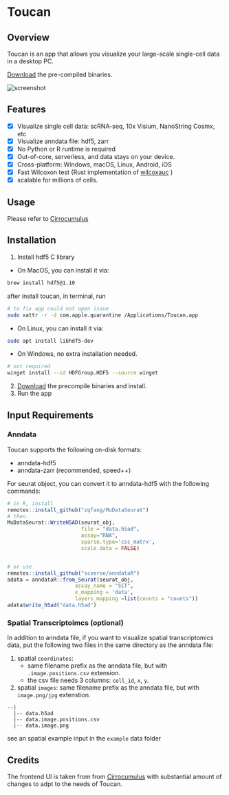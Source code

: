 # Toucan

## Overview

Toucan is an app that allows you visualize your large-scale single-cell data in a desktop PC.

[Download](https://github.com/zqfang/toucan/releases) the pre-compiled binaries.


![screenshot](./toucan.gif)


## Features

- [x] Visualize single cell data: scRNA-seq, 10x Visium, NanoString Cosmx, etc
- [x] Visualize anndata file: hdf5, zarr
- [x] No Python or R runtime is required
- [x] Out-of-core, serverless, and data stays on your device.  
- [x] Cross-platform: Windows, macOS, Linux, Android, iOS
- [x] Fast Wilcoxon test (Rust implementation of [wilcoxauc](https://github.com/immunogenomics/presto) )
- [x] scalable for millions of cells.  

## Usage

Please refer to [Cirrocumulus](https://cirrocumulus.readthedocs.io/en/latest/documentation.html)

## Installation

1. Install hdf5 C library

- On MacOS, you can install it via: 

```bash
brew install hdf5@1.10
```

after install toucan, in terminal, run
```bash
# to fix app could not open issue
sudo xattr -r -d com.apple.quarantine /Applications/Toucan.app
```

- On Linux, you can install it via: 

```bash
sudo apt install libhdf5-dev
```

- On Windows, no extra installation needed.
      
```bash
# not required
winget install --id HDFGroup.HDF5 --source winget
```
2. [Download](https://github.com/zqfang/toucan/releases) the precompile binaries and install.
3. Run the app

## Input Requirements

### Anndata

Toucan supports the following on-disk formats:

- anndata-hdf5
- anndata-zarr (recommended, speed++)


For seurat object, you can convert it to anndata-hdf5 with the following commands:

```R
# in R, install
remotes::install_github("zqfang/MuDataSeurat")
# then
MuDataSeurat::WriteH5AD(seurat_obj, 
                        file = "data.h5ad", 
                        assay="RNA",
                        sparse.type='csc_matrx', 
                        scale.data = FALSE)


# or use 
remotes::install_github("scverse/anndataR")
adata = anndataR::from_Seurat(seurat_obj, 
                      assay_name = "SCT", 
                      x_mapping = 'data', 
                      layers_mapping =list(counts = "counts"))
adata$write_h5ad("data.h5ad")
```
### Spatial Transcriptoimcs (optional)

In addition to anndata file, if you want to visualize spatial transcriptomics data, 
put the following two files in the same directory as the anndata file:

1. spatial `coordinates`: 
   - same filename prefix as the anndata file, but with `.image.positions.csv` extension.
   - the csv file needs 3 columns: `cell_id`, `x`, `y`.
2. spatial `images`: same filename prefix as the anndata file, but with `image.png/jpg` extenstion.

```
--|
  |-- data.h5ad
  |-- data.image.positions.csv
  |-- data.image.png
```

see an spatial example input in the `example` data folder


## Credits

The frontend UI is taken from from [Cirrocumulus](https://github.com/lilab-bcb/cirrocumulus) with substantial amount of changes to adpt to the needs of Toucan.
